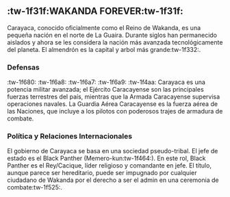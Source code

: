 ## :tw-1f31f:WAKANDA FOREVER:tw-1f31f:

Carayaca, conocido oficialmente como el Reino de Wakanda, es una pequeña nación en el norte de La Guaira. Durante siglos han permanecido aislados y ahora se les considera la nación más avanzada tecnológicamente del planeta. El almendrón es la capital y arbol más grande:tw-1f332:.

### Defensas
:tw-1f680: :tw-1f6a8: :tw-1f6a7: :tw-1f6a9: :tw-1f4aa:
Carayaca es una potencia militar avanzada; el Ejército Caracayense son ​​las principales fuerzas terrestres del país, mientras que la Armada Caracayense supervisa operaciones navales. La Guardia Aérea Caracayense es la fuerza aérea de las Naciones, que incluye a los pilotos con poderosos trajes de armadura de combate. 

### Política y Relaciones Internacionales
El gobierno de Carayaca se basa en una sociedad pseudo-tribal. El jefe de estado es el Black Panther (Memero-kun:tw-1f464:). En este rol, Black Panther es el Rey/Cacique, líder religioso y comandante en jefe. El título, aunque parece ser hereditario, puede ser impugnado por cualquier ciudadano de Wakanda por el derecho a ser el admin en una ceremonia de combate:tw-1f525:.